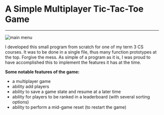 # A Simple Multiplayer Tic-Tac-Toe Game

***

![main menu](https://github.com/thangk/TicTacToe-Game/blob/main/main_menu.png)

I developed this small program from scratch for one of my term 3 CS courses. It was to be done in a single file, thus many function prototypes at the top. Forgive the mess. As simple of a program as it is, I was proud to have accomplished this to implement the features it has at the time.


**Some notable features of the game:**
* a multiplayer game
* ability add players
* ability to save a game state and resume at a later time
* ability for players to be ranked in a leaderboard (with several sorting options)
* ability to perform a mid-game reset (to restart the game)

